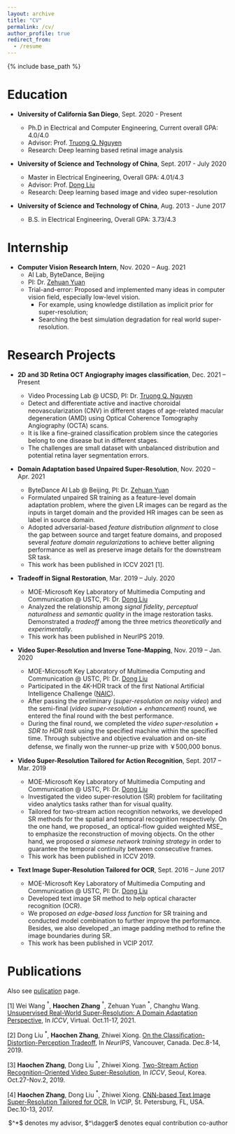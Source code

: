 ```yaml
---
layout: archive
title: "CV"
permalink: /cv/
author_profile: true
redirect_from:
  - /resume
---
```


{% include base_path %}

Education
======
* **University of California San Diego**, Sept. 2020 - Present
  * Ph.D in Electrical and Computer Engineering, Current overall GPA: 4.0/4.0
  * Advisor: Prof. [Truong Q. Nguyen](http://jacobsschool.ucsd.edu/faculty/faculty_bios/index.sfe?fmp_recid=48)
  * Research: Deep learning based retinal image analysis

* **University of Science and Technology of China**, Sept. 2017 - July 2020
  * Master in Electrical Engineering, Overall GPA: 4.01/4.3
  * Advisor: Prof. [Dong Liu](https://faculty.ustc.edu.cn/dongeliu/en/index/85593/list/index.htm)
  * Research: Deep learning based image and video super-resolution

* **University of Science and Technology of China**, Aug. 2013 - June 2017
  * B.S. in Electrical Engineering, Overall GPA: 3.73/4.3



Internship
======
* **Computer Vision Research Intern**, Nov. 2020 – Aug. 2021
  * AI Lab, ByteDance, Beijing
  * PI: Dr. [Zehuan Yuan](https://shallowyuan.github.io/)
  * Trial-and-error: Proposed and implemented many ideas in computer vision field, especially low-level vision. 
    * For example, using knowledge distillation as implicit prior for super-resolution;
    * Searching the best simulation degradation for real world super-resolution.


Research Projects
======
* **2D and 3D Retina OCT Angiography images classification**, Dec. 2021 – Present
  * Video Processing Lab @ UCSD, PI: Dr. [Truong Q. Nguyen](http://videoprocessing.ucsd.edu/?page_id=40)
  * Detect and differentiate active and inactive choroidal neovascularization (CNV) in different stages of age-related macular degeneration (AMD) using Optical Coherence Tomography Angiography (OCTA) scans.
  * It is like a fine-grained classification problem since the categories belong to one disease but in different stages. 
  * The challenges are small dataset with unbalanced distribution and potential retina layer segmentation errors.

* **Domain Adaptation based Unpaired Super-Resolution**, Nov. 2020 – Apr. 2021
  * ByteDance AI Lab @ Beijing, PI: Dr. [Zehuan Yuan](https://shallowyuan.github.io/)
  * Formulated unpaired SR training as a feature-level domain adaptation problem, where the given LR images can be regard as the inputs in target domain and the provided HR images can be seen as label in source domain. 
  * Adopted adversarial-based _feature distribution alignment_ to close the gap between source and target feature domains, and proposed several _feature domain regularizations_ to achieve better aligning performance as well as preserve image details for the downstream SR task. 
  * This work has been published in ICCV 2021 [1].
  
* **Tradeoff in Signal Restoration**,  Mar. 2019 – July. 2020
  * MOE-Microsoft Key Laboratory of Multimedia Computing and Communication @ USTC, PI: Dr. [Dong Liu](http://staff.ustc.edu.cn/~dongeliu/)
  * Analyzed the relationship among _signal fidelity_, _perceptual naturalness_ and _semantic quality_ in the image restoration tasks. Demonstrated a _tradeoff_ among the three metrics _theoretically_ and _experimentally_. 
  * This work has been published in NeurIPS 2019.

* **Video Super-Resolution and Inverse Tone-Mapping**,  Nov. 2019 – Jan. 2020
  * MOE-Microsoft Key Laboratory of Multimedia Computing and Communication @ USTC, PI: Dr. [Dong Liu](http://staff.ustc.edu.cn/~dongeliu/)
  * Participated in the 4K-HDR track of the first National Artificial Intelligence Challenge ([NAIC](https://naic.pcl.ac.cn/landingpage/2019/index.html)). 
  * After passing the preliminary (_super-resolution on noisy video_) and the semi-final (_video super-resolution + enhancement_) round, we entered the final round with the best performance. 
  * During the final round, we completed the _video super-resolution + SDR to HDR task_ using the specified machine within the specified time. Through subjective and objective evaluation and on-site defense, we finally won the runner-up prize with ￥500,000 bonus.

* **Video Super-Resolution Tailored for Action Recognition**,  Sept. 2017 – Mar. 2019
  * MOE-Microsoft Key Laboratory of Multimedia Computing and Communication @ USTC, PI: Dr. [Dong Liu](http://staff.ustc.edu.cn/~dongeliu/)
  * Investigated the video super-resolution (SR) problem for facilitating video analytics tasks rather than for visual quality. 
  * Tailored for two-stream action recognition networks, we developed SR methods for the spatial and temporal recognition respectively. On the one hand, we proposed_ an optical-flow guided weighted MSE_ to emphasize the reconstruction of moving objects. On the other hand, we proposed _a siamese network training strategy_ in order to guarantee the temporal continuity between consecutive frames. 
  * This work has been published in ICCV 2019.

* **Text Image Super-Resolution Tailored for OCR**,  Sept. 2016 – June 2017
  * MOE-Microsoft Key Laboratory of Multimedia Computing and Communication @ USTC, PI: Dr. [Dong Liu](http://staff.ustc.edu.cn/~dongeliu/)
  * Developed text image SR method to help optical character recognition (OCR). 
  * We proposed _an edge-based loss function_ for SR training and conducted model combination to further improve the performance. Besides, we also developed _an image padding method to refine the image boundaries during SR. 
  * This work has been published in VCIP 2017.
  

Publications
======
Also see [pulication](https://alanzhang1995.github.io/Haochen-Zhang.github.io//publications/) page.

[1] Wei Wang $^\dagger$, **Haochen Zhang** $^\dagger$, Zehuan Yuan $^*$, Changhu Wang. [Unsupervised Real-World Super-Resolution: A Domain Adaptation Perspective](https://openaccess.thecvf.com/content/ICCV2021/papers/Wang_Unsupervised_Real-World_Super-Resolution_A_Domain_Adaptation_Perspective_ICCV_2021_paper.pdf), In _ICCV_, Virtual. Oct.11-17, 2021.

[2] Dong Liu $^*$, **Haochen Zhang**, Zhiwei Xiong. [On the Classification-Distortion-Perception Tradeoff](https://papers.nips.cc/paper/2019/file/6c29793a140a811d0c45ce03c1c93a28-Paper.pdf), In _NeurIPS_, Vancouver, Canada. Dec.8-14, 2019.

[3] **Haochen Zhang**, Dong Liu $^*$, Zhiwei Xiong. [Two-Stream Action Recognition-Oriented Video Super-Resolution](https://openaccess.thecvf.com/content_ICCV_2019/papers/Zhang_Two-Stream_Action_Recognition-Oriented_Video_Super-Resolution_ICCV_2019_paper.pdf), In _ICCV_, Seoul, Korea. Oct.27-Nov.2, 2019.

[4] **Haochen Zhang**, Dong Liu $^*$, Zhiwei Xiong. [CNN-based Text Image Super-Resolution Tailored for OCR](https://ieeexplore.ieee.org/abstract/document/8305127), In _VCIP_, St. Petersburg, FL, USA. Dec.10-13, 2017. 

<p align="right"> $^*$ denotes my advisor, $^\dagger$ denotes equal contribution co-author </p>

